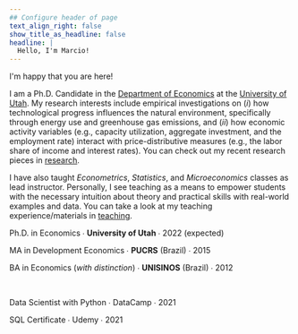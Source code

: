```yaml
---
## Configure header of page
text_align_right: false
show_title_as_headline: false
headline: |
  Hello, I'm Marcio!
---
```


<!-- this is a subheadline -->

I'm happy that you are here!

I am a Ph.D. Candidate in the [Department of Economics](https://www.econ.utah.edu/) at the [University of Utah](https://www.utah.edu/). My research interests include empirical investigations on (*i*) how technological progress influences the natural environment, specifically through energy use and greenhouse gas emissions, and (*ii*) how economic activity variables (e.g., capacity utilization, aggregate investment, and the employment rate) interact with price-distributive measures (e.g., the labor share of income and interest rates). You can check out my recent research pieces in [research](/publication).

I have also taught *Econometrics*, *Statistics*, and *Microeconomics* classes as lead instructor. Personally, I see teaching as a means to empower students with the necessary intuition about theory and practical skills with real-world examples and data. You can take a look at my teaching experience/materials in [teaching](/teaching).


<i class="fas fa-graduation-cap pr2"></i> Ph.D. in Economics &#8729; **University of Utah** &#8729; 2022 (expected)

<i class="fas fa-graduation-cap pr2"></i> MA in Development Economics &#8729; **PUCRS** (Brazil) &#8729; 2015

<i class="fas fa-graduation-cap pr2"></i> BA in Economics (*with distinction*) &#8729; **UNISINOS** (Brazil) &#8729; 2012

<br>

<i class="fas fa-certificate pr2"></i> Data Scientist with Python &#8729; DataCamp &#8729; 2021

<i class="fas fa-certificate pr2"></i> SQL Certificate &#8729; Udemy &#8729; 2021